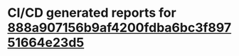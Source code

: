 # CI/CD generated reports for [888a907156b9af4200fdba6bc3f89751664e23d5](https://github.com/hydephp/develop/commit/888a907156b9af4200fdba6bc3f89751664e23d5)
